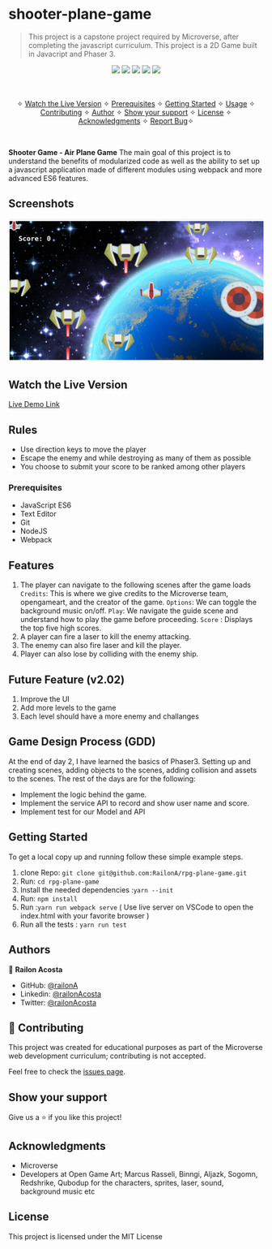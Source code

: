 # shooter-plane-game

> This project is a capstone project required by Microverse, after completing the javascript curriculum. This project is a 2D Game built in Javacript and Phaser 3.


<p align="center">
    <a href="https://img.shields.io/badge/Microverse-blueviolet" alt="Contributors">
        <img src="https://img.shields.io/badge/Microverse-blueviolet" /></a>
    <a href="https://www.javascript.com/" alt="JS">
        <img src="https://img.shields.io/badge/javaScript-ES6-yellow" /></a>
    <a href="https://webpack.js.org//" alt="Webpack">
        <img src="https://img.shields.io/badge/Webpack.js-5.21.2-blue" /></a>
    <a href="https://eslint.org/" alt="Eslint">
        <img src="https://img.shields.io/badge/eslint-6.8.0-red" /></a>
    <a href="https://stylelint.io/" alt="Stylelint">
        <img src="https://img.shields.io/badge/Stylelint-13.3.x-green" /></a>
</p>

<p align="center">
    <br />
    <br />&#10023;
    <a href="#Prerequisites">Watch the Live Version</a> &#10023;
    <a href="#Prerequisites">Prerequisites</a> &#10023;
    <a href="#Getting-Started">Getting Started</a> &#10023;
    <a href="#Usage">Usage</a> &#10023;
    <a href="#Contributing">Contributing</a> &#10023;
    <a href="#Author">Author</a> &#10023;
    <a href="#Show-your-support">Show your support</a> &#10023;
    <a href="#License">License</a> &#10023;
    <a href="#Acknowledgments">Acknowledgments</a> &#10023;
    <a href="https://github.com/pacyL2K19/rpg-game/issues">Report Bug</a>&#10023;

</p>

<br/>


<b>Shooter Game - Air Plane Game</b> The main goal of this project is to understand the benefits of modularized code as well as the ability to set up a javascript application made of different modules using webpack and more advanced ES6 features.

## Screenshots

<img src="./dist/assets/Screenshot.png">

## Watch the Live Version

[Live Demo Link](https://railona.github.io/rpg-plane-game/)


## Rules

- Use direction keys to move the player 
- Escape the enemy and while destroying as many of them as possible
- You choose to submit your score to be ranked among other players

### Prerequisites

- JavaScript ES6
- Text Editor
- Git
- NodeJS
- Webpack


## Features

1. The player can navigate to the following scenes after the game loads
`Credits`: This is where we give credits to the Microverse team, opengameart, and the creator of the game.
`Options`: We can toggle the background music on/off.
`Play`: We navigate the guide scene and understand how to play the game before proceeding.
`Score` : Displays the top five high scores.
2. A player can fire a laser to kill the enemy attacking.
3. The enemy can also fire laser and kill the player.
4. Player can also lose by colliding with the enemy ship.  

## Future Feature (v2.02)

1. Improve the UI
2. Add more levels to the game
3. Each level should have a more enemy and challanges

## Game Design Process (GDD)

At the end of day 2, I have learned the basics of Phaser3. Setting up and creating scenes, adding objects to the scenes, adding collision and assets to the scenes.
The rest of the days are for the following:
- Implement the logic behind the game.
- Implement the service API to record and show user name and score.
- Implement test for our Model and API


## Getting Started

To get a local copy up and running follow these simple example steps.

1. clone Repo: `git clone git@github.com:RailonA/rpg-plane-game.git`
2. Run: `cd rpg-plane-game`
3. Install the needed dependencies :`yarn --init`
4. Run: `npm install`
5. Run :`yarn run webpack serve` ( Use live server on VSCode to open the index.html with your favorite browser )
6. Run all the tests : `yarn run test`


## Authors

👤 **Railon Acosta**
- GitHub: [@railonA](https://github.com/RailonA)
- Linkedin: [@railonAcosta](https://www.linkedin.com/in/railon-acosta-81265180/)
- Twitter: [@railonAcosta](https://twitter.com/RailonAcosta)


## 🤝 Contributing
This project was created for educational purposes as part of the Microverse web development curriculum; contributing is not accepted.

Feel free to check the [issues page](https://github.com/RailonA/rpg-plane-game/issues).

## Show your support

Give us a ⭐️ if you like this project!

## Acknowledgments
- Microverse
- Developers at Open Game Art; Marcus Rasseli, Binngi, Aljazk, Sogomn, Redshrike, Qubodup for the characters, sprites, laser, sound, background music etc
                  
## License

This project is licensed under the MIT License
